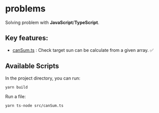 # problems

Solving problem with **JavaScript**/**TypeScript**.

## Key features:

- [canSum.ts](/src/canSum.ts) : Check target sun can be calculate from a given array. ✅

## Available Scripts

In the project directory, you can run:

```bash
yarn build
```

Run a file:

```bash
yarn ts-node src/canSum.ts  
```
